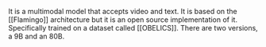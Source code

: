 It is a multimodal model that accepts video and text. It is based on the [[Flamingo]] architecture but it is an open source implementation of it. Specifically trained on a dataset called [[OBELICS]].
There are two versions, a 9B and an 80B.